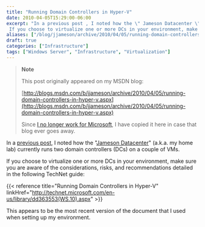 ```yaml
---
title: "Running Domain Controllers in Hyper-V"
date: 2010-04-05T15:29:00-06:00
excerpt: "In a previous post , I noted how the \" Jameson Datacenter \" (a.k.a. my home lab) currently runs two domain controllers (DCs) on a couple of VMs. 
 If you choose to virtualize one or more DCs in your environment, make sure you are aware of the considerations..."
aliases: ["/blog/jjameson/archive/2010/04/05/running-domain-controllers-in-hyper-v.aspx"]
draft: true
categories: ["Infrastructure"]
tags: ["Windows Server", "Infrastructure", "Virtualization"]
---
```


> **Note**
>
> This post originally appeared on my MSDN blog:
>
> [http://blogs.msdn.com/b/jjameson/archive/2010/04/05/running-domain-controllers-in-hyper-v.aspx](http://blogs.msdn.com/b/jjameson/archive/2010/04/05/running-domain-controllers-in-hyper-v.aspx)
>
> Since
> [I no longer work for Microsoft](/blog/jjameson/2011/09/02/last-day-with-microsoft),
> I have copied it here in case that blog ever goes away.

In a
[previous post](/blog/jjameson/2008/11/05/server-core-installation-accessing-windows-in-notification-period),
I noted how the
"[Jameson Datacenter](/blog/jjameson/2009/09/14/the-jameson-datacenter)" (a.k.a.
my home lab) currently runs two domain controllers (DCs) on a couple of VMs.

If you choose to virtualize one or more DCs in your environment, make sure you
are aware of the considerations, risks, and recommendations detailed in the
following TechNet guide:

{{< reference title="Running Domain Controllers in Hyper-V"
linkHref="http://technet.microsoft.com/en-us/library/dd363553(WS.10).aspx" >}}

This appears to be the most recent version of the document that I used when
setting up my environment.
